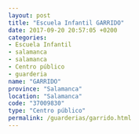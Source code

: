 ```yaml
---
layout: post
title: "Escuela Infantil GARRIDO"
date: 2017-09-20 20:57:05 +0200
categories:
- Escuela Infantil
- salamanca
- salamanca
- Centro público
- guarderia
name: "GARRIDO"
province: "Salamanca"
location: "Salamanca"
code: "37009830"
type: "Centro público"
permalink: /guarderias/garrido.html
---
```

